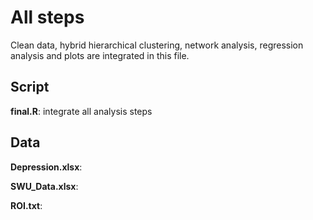 # All steps
Clean data, hybrid hierarchical clustering, network analysis, regression analysis and plots are integrated in this file.

## Script
**final.R**: integrate all analysis steps

## Data
**Depression.xlsx**:

**SWU_Data.xlsx**:

**ROI.txt**: 
